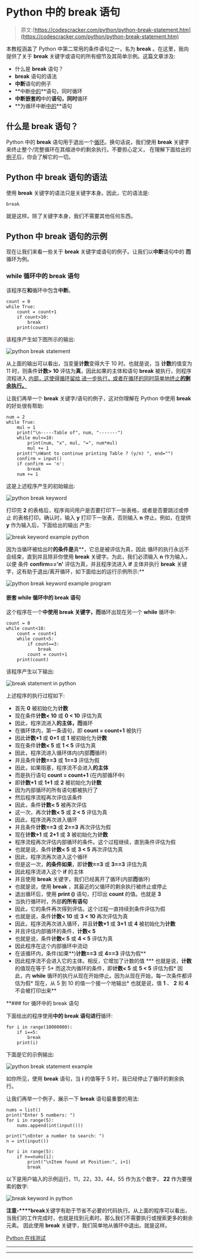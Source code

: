 # Python 中的 break 语句

> 原文:[https://codescracker.com/python/python-break-statement.htm](https://codescracker.com/python/python-break-statement.htm)

本教程涵盖了 Python 中第二常用的条件语句之一，名为 **break** 。在这里，我向 提供了关于 **break** 关键字或语句的所有细节及其简单示例。这篇文章涉及:

*   什么是 **break** 语句？
*   **break** 语句的语法
*   **中断**语句的例子
*   **中断[中的](/python/python-while-loop.htm)**语句，同时循环
*   **中断嵌套的**中的**语句，同时**循环
*   **为循环中断[中的](/python/python-for-loop.htm)**语句

## 什么是 break 语句？

Python 中的 **break** 语句用于退出一个[循环](/python/python-loops.htm)。换句话说，我们使用 **break** 关键字来终止整个/完整循环在其缩进中的剩余执行。不要担心定义， 在理解下面给出的[例子](/python/program/index.htm)后，你会了解它的一切。

## Python 中 break 语句的语法

使用 **break** 关键字的语法只是关键字本身。因此，它的语法是:

```
break
```

就是这样。除了关键字本身，我们不需要其他任何东西。

## Python 中 break 语句的示例

现在让我们来看一些关于 **break** 关键字或语句的例子。让我们以**中断**语句中的 **而**循环为例。

### while 循环中的 break 语句

该程序在**和**循环中包含**中断**。

```
count = 0
while True:
    count = count+1
    if count>10:
        break
    print(count)
```

该程序产生如下图所示的输出:

![python break statement](../Images/dba4af459664377e21568d10097fa25c.png)

从上面的输出可以看出，当变量**计数**变得大于 10 时。也就是说，当 **计数**的值变为 11 时，则条件**计数> 10** 评估为**真**，因此如果的主体和语句 **break** 被执行，则程序流程进入 [内部，这使得循环留给 进一步执行，或者在循环的同时简单地终止**的剩余执行。**](/python/python-if-else-elif-statements.htm)

让我们再举一个 **break** 关键字/语句的例子，这对你理解在 Python 中使用 **break** 的好处很有帮助:

```
num = 2
while True:
    mul = 1
    print("\n-----Table of", num, "-------")
    while mul<=10:
        print(num, "x", mul, "=", num*mul)
        mul += 1
    print("\nWant to continue printing Table ? (y/n) ", end="")
    confirm = input()
    if confirm == 'n':
        break
    num += 1
```

这是上述程序产生的初始输出:

![python break keyword](../Images/3986ca03549f2016a8a2f8efee68ca62.png)

打印完 **2** 的表格后，程序询问用户是否要打印下一张表格，或者是否要跳过或停止 的表格打印。确认时，输入 **y** 打印下一张表，否则输入 **n** 停止。例如，在提供 **y** 作为输入后，下面给出的输出 产生:

![break keyword example python](../Images/e58c16ed9ead428d624fc81fb6c09240.png)

因为当循环被给出时**的条件是**真**，它总是被评估为真，因此 循环的执行永远不会结束，直到并且除非你使用 **break** 关键字。为此，我们必须输入 **n** 作为输入，以便 条件 **confirm=='n'** 评估为真，并且程序流进入 **if** 主体并执行 **break** 关键字，这有助于退出/离开循环，如下面给出的运行示例所示:**

![python break keyword example program](../Images/e5661be9ab14f8a5ec9c37c7bb6a9163.png)

#### 嵌套 while 循环中的 break 语句

这个程序在一个**中使用 **break** 关键字，而**循环出现在另一个 **while** 循环中:

```
count = 0
while count<10:
    count = count+1
    while count<5:
        if count==3:
            break
        count = count+1
    print(count)
```

该程序产生以下输出:

![break statement in python](../Images/46d626a95b755b4e591a5c7c9f012d02.png)

上述程序的执行过程如下:

*   首先 **0** 被初始化为**计数**
*   现在条件**计数< 10** 或 **0 < 10** 评估为真
*   因此，程序流进入**的主体，而**循环
*   在循环体内，第一条语句，即 **count = count+1** 被执行
*   因此**计数+1** 或 **0+1** 或 **1** 被初始化为**计数**
*   现在条件**计数< 5** 或 **1 < 5** 评估为真
*   因此，程序流进入循环体内(内部**而**循环)
*   并且条件**计数==3** 或 **1==3** 评估为假
*   因此，如果阻塞，程序流不会进入**的主体**
*   而是执行语句 **count = count+1** (在内部循环中)
*   即**计数+1** 或 **1+1** 或 **2** 被初始化为**计数**
*   因为内部循环的所有语句都被执行了
*   然后程序流程再次评估该条件
*   因此，条件**计数< 5** 被再次评估
*   这一次，再次**计数< 5** 或 **2 < 5** 评估为真
*   因此，程序流再次进入循环
*   并且条件**计数==3** 或 **2==3** 再次评估为假
*   现在**计数+1** 或 **2+1** 或 **3** 被初始化为**计数**
*   程序流程再次评估内部循环的条件。这个过程继续，直到条件评估为假
*   也就是说，条件**计数< 5** 或 **3 < 5** 再次评估为真
*   因此，程序流再次进入这个循环
*   但是这一次，**的条件如果**，即**计数==3** 或 **3==3** 评估为真
*   因此程序流进入这个 **if** 的主体
*   并且使用 **break** 关键字，我们已经离开了循环(内部**而**循环)
*   也就是说，使用 **break** ，其最近的父循环的剩余执行被终止或停止
*   退出循环后，使用 **print ()** 语句，打印出 **count** 的值。也就是 **3**
*   当执行循环时，外部**的所有语句**
*   因此，它的条件再次得到评估。这个过程一直持续到条件评估为假
*   也就是说，条件**计数< 10** 或 **3 < 10** 再次评估为真
*   因此，程序流再次进入循环，并且**计数+1** 或 **3+1** 或 **4** 被初始化为**计数**
*   并且评估内部循环的条件，**计数< 5**
*   也就是说，条件**计数< 5** 或 **4 < 5** 评估为真
*   因此程序在这个内部循环中流动
*   在该循环内，条件(如果**)**计数==3** 或 **4==3** 评估为假**
*   因此程序流不会进入它的主体。相反，它增加了计数的值
***   也就是说，**计数**的值现在等于 5*   而这次内循环的条件，即**计数< 5** 或 **5 < 5** 评估为假*   因此，内 **while** 循环的执行从现在开始停止。因为从现在开始，每一次条件都评估为假*   现在，从 5 到 10 的值一个接一个地输出*   也就是说，值 **1** 、 **2** 和 **4** 不会被打印出来**

 **### for 循环中的 break 语句

下面给出的程序使用**中的 **break** 语句进行**循环:

```
for i in range(10000000):
    if i==5:
        break
    print(i)
```

下面是它的示例输出:

![python break statement example](../Images/4e2936674e2b1135d89f8797b17aaec1.png)

如你所见，使用 **break** 语句，当 **i** 的值等于 5 时，我已经停止了循环的剩余执行。

让我们再举一个例子，展示一下 **break** 语句最重要的用法:

```
nums = list()
print("Enter 5 numbers: ")
for i in range(5):
    nums.append(int(input()))

print("\nEnter a number to search: ")
n = int(input())

for i in range(5):
    if n==nums[i]:
        print("\nItem found at Position:", i+1)
        break
```

以下是用户输入的示例运行，11，22，33，44，55 作为五个数字， **22** 作为要搜索的数字:

![break keyword in python](../Images/122ed37afca99d545a7343fd66722443.png)

**注意-****break**关键字有助于节省不必要的代码执行。从上面的程序可以看出，当我们的工作完成时，也就是找到元素时。那么我们不需要执行或搜索更多的剩余元素。 因此使用 **break** 关键字，我们简单地从循环中退出。就是这样。

[Python 在线测试](/exam/showtest.php?subid=10)

* * *

* * ***
